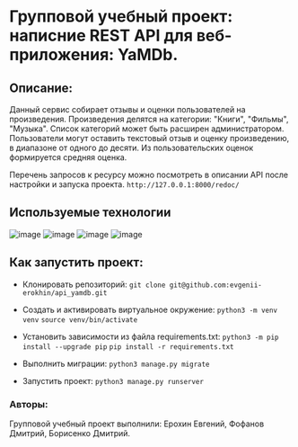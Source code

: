 # Групповой учебный проект: написние REST API для веб-приложения: YaMDb.

## Описание:
Данный сервис собирает отзывы и оценки пользователей на произведения.
Произведения делятся на категории: "Книги", "Фильмы", "Музыка". Список категорий может быть расширен администратором.
Пользователи могут оставить текстовый отзыв и оценку произведению, в диапазоне от одного до десяти. Из пользовательских оценок формируется средняя оценка.

Перечень запросов к ресурсу можно посмотреть в описании API после настройки и запуска проекта.
`http://127.0.0.1:8000/redoc/`

## Используемые технологии
![image](https://img.shields.io/badge/Python-FFD43B?style=for-the-badge&logo=python&logoColor=blue)
![image](https://img.shields.io/badge/Django-092E20?style=for-the-badge&logo=django&logoColor=green)
![image](https://img.shields.io/badge/django%20rest-ff1709?style=for-the-badge&logo=django&logoColor=white)
![image](https://img.shields.io/badge/JWT-000000?style=for-the-badge&logo=JSON%20web%20tokens&logoColor=white)

## Как запустить проект:
+ Клонировать репозиторий:
    ```git clone git@github.com:evgenii-erokhin/api_yamdb.git```

+ Cоздать и активировать виртуальное окружение:
  `python3 -m venv venv`
  `source venv/bin/activate`

+ Установить зависимости из файла requirements.txt:
  `python3 -m pip install --upgrade pip`
  `pip install -r requirements.txt`

+ Выполнить миграции:
  `python3 manage.py migrate`
+ Запустить проект:
  `python3 manage.py runserver`

### Авторы:
Групповой учебный проект выполнили: Ерохин Евгений, Фофанов Дмитрий, Борисенко Дмитрий.
